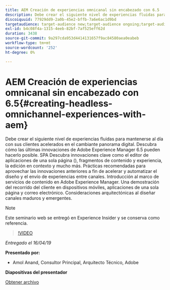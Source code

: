 ```yaml
---
title: AEM Creación de experiencias omnicanal sin encabezado con 6.5
description: Debe crear el siguiente nivel de experiencias fluidas para mantenerse al día con sus clientes acelerados en el cambiante panorama digital. Descubra cómo las últimas innovaciones de Adobe Experience Manager 6.5 pueden hacerlo posible. SPA Descubra innovaciones clave como el editor de aplicaciones de una sola página (), fragmentos de contenido y experiencia, la edición en contexto y mucho más. Prácticas recomendadas para aprovechar las innovaciones anteriores a fin de acelerar y automatizar el diseño y el envío de experiencias entre canales. Introducción al marco de servicios de contenido en Adobe Experience Manager. Una demostración del recorrido del cliente en dispositivos móviles, aplicaciones de una sola página y correo electrónico. Consideraciones arquitectónicas al diseñar canales maduros y emergentes.
discoiquuid: 77929dd9-2a0b-45e2-bffb-7a6e6ac1d9bd
targetaudience: target-audience new;target-audience ongoing;target-audience upgrader
exl-id: b4c08f4a-1315-4eeb-82bf-7af525eff62d
duration: 3438
source-git-commit: 9a297cda953d4414131657f9ac84580aea0eabeb
workflow-type: tm+mt
source-wordcount: '252'
ht-degree: 0%

---
```


# AEM Creación de experiencias omnicanal sin encabezado con 6.5{#creating-headless-omnichannel-experiences-with-aem}

Debe crear el siguiente nivel de experiencias fluidas para mantenerse al día con sus clientes acelerados en el cambiante panorama digital. Descubra cómo las últimas innovaciones de Adobe Experience Manager 6.5 pueden hacerlo posible. SPA Descubra innovaciones clave como el editor de aplicaciones de una sola página (), fragmentos de contenido y experiencia, la edición en contexto y mucho más. Prácticas recomendadas para aprovechar las innovaciones anteriores a fin de acelerar y automatizar el diseño y el envío de experiencias entre canales. Introducción al marco de servicios de contenido en Adobe Experience Manager. Una demostración del recorrido del cliente en dispositivos móviles, aplicaciones de una sola página y correo electrónico. Consideraciones arquitectónicas al diseñar canales maduros y emergentes.

>[!NOTE]
>
>Este seminario web se entregó en Experience Insider y se conserva como referencia.

>[!VIDEO](https://video.tv.adobe.com/v/27088/?quality=9)

*Entregado el 16/04/19*

**Presentado por:**

* Amol Anand, Consultor Principal, Arquitecto Técnico, Adobe

**Diapositivas del presentador**

[Obtener archivo](assets/headless-omnichannelwebinar04162019.pdf)
